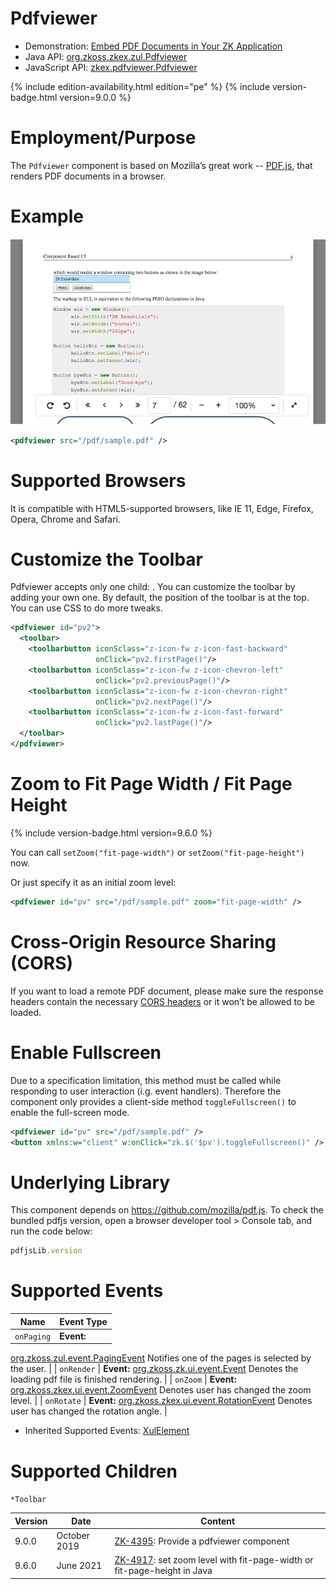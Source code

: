 

# Pdfviewer

- Demonstration: [Embed PDF Documents in Your ZK Application](https://blog.zkoss.org/2019/10/02/zk-9-preview-embed-pdf-documents-in-your-zk-application/)
- Java API: [org.zkoss.zkex.zul.Pdfviewer](https://www.zkoss.org/javadoc/latest/zk/org/zkoss/zkex/zul/Pdfviewer.html)
- JavaScript API:
  [zkex.pdfviewer.Pdfviewer](https://www.zkoss.org/javadoc/latest/jsdoc/classes/zkex.pdfviewer.Pdfviewer.html)

<!--REQUIRED ZK EDITION: PE -->
{% include edition-availability.html edition="pe" %} {% include version-badge.html version=9.0.0 %}

# Employment/Purpose

The `Pdfviewer` component is based on Mozilla’s great work --
[PDF.js](https://github.com/mozilla/pdf.js), that renders PDF documents
in a browser.

# Example

![](/zk_component_ref/images/ZK-pdfviewer-example.png)

```xml
<pdfviewer src="/pdf/sample.pdf" />
```

# Supported Browsers

It is compatible with HTML5-supported browsers, like IE 11, Edge,
Firefox, Opera, Chrome and Safari.

# Customize the Toolbar

Pdfviewer accepts only one child: <toolbar>. You can customize the
toolbar by adding your own one. By default, the position of the toolbar
is at the top. You can use CSS to do more tweaks.

```xml
<pdfviewer id="pv2">
  <toolbar>
    <toolbarbutton iconSclass="z-icon-fw z-icon-fast-backward"
                   onClick="pv2.firstPage()"/>
    <toolbarbutton iconSclass="z-icon-fw z-icon-chevron-left"
                   onClick="pv2.previousPage()"/>
    <toolbarbutton iconSclass="z-icon-fw z-icon-chevron-right"
                   onClick="pv2.nextPage()"/>
    <toolbarbutton iconSclass="z-icon-fw z-icon-fast-forward"
                   onClick="pv2.lastPage()"/>
  </toolbar>
</pdfviewer>
```

# Zoom to Fit Page Width / Fit Page Height

{% include version-badge.html version=9.6.0 %}

You can call `setZoom("fit-page-width")` or `setZoom("fit-page-height")`
now.

Or just specify it as an initial zoom level:

```xml
<pdfviewer id="pv" src="/pdf/sample.pdf" zoom="fit-page-width" />
```

# Cross-Origin Resource Sharing (CORS)

If you want to load a remote PDF document, please make sure the response
headers contain the necessary [CORS headers](https://developer.mozilla.org/en-US/docs/Web/HTTP/CORS) or it
won’t be allowed to be loaded.

# Enable Fullscreen

Due to a specification limitation, this method must be called while
responding to user interaction (i.g. event handlers). Therefore the
component only provides a client-side method `toggleFullscreen()` to
enable the full-screen mode.

```xml
<pdfviewer id="pv" src="/pdf/sample.pdf" />
<button xmlns:w="client" w:onClick="zk.$('$pv').toggleFullscreen()" />
```

# Underlying Library

This component depends on <https://github.com/mozilla/pdf.js>. To check
the bundled pdfjs version, open a browser developer tool \> Console tab,
and run the code below:

```js
pdfjsLib.version
```

# Supported Events

| Name | Event Type |
|---|---|
| `onPaging` | <strong>Event:</strong>
[org.zkoss.zul.event.PagingEvent](https://www.zkoss.org/javadoc/latest/zk/org/zkoss/zul/event/PagingEvent.html) Notifies one of the
pages is selected by the user. |
| `onRender` | <strong>Event:</strong>
[org.zkoss.zk.ui.event.Event](https://www.zkoss.org/javadoc/latest/zk/org/zkoss/zk/ui/event/Event.html) Denotes the loading pdf
file is finished rendering. |
| `onZoom` | <strong>Event:</strong>
[org.zkoss.zkex.ui.event.ZoomEvent](https://www.zkoss.org/javadoc/latest/zk/org/zkoss/zkex/ui/event/ZoomEvent.html) Denotes user has
changed the zoom level. |
| `onRotate` | <strong>Event:</strong>
[org.zkoss.zkex.ui.event.RotationEvent](https://www.zkoss.org/javadoc/latest/zk/org/zkoss/zkex/ui/event/RotationEvent.html) Denotes user
has changed the rotation angle. |

- Inherited Supported Events: [ XulElement]({{site.baseurl}}/zk_component_ref/xulelement#Supported_Events)

# Supported Children

`*Toolbar`

| Version | Date         | Content                                                                                                            |
|---------|--------------|--------------------------------------------------------------------------------------------------------------------|
| 9.0.0   | October 2019 | [ZK-4395](https://tracker.zkoss.org/browse/ZK-4395): Provide a pdfviewer component                                 |
| 9.6.0   | June 2021    | [ZK-4917](https://tracker.zkoss.org/browse/ZK-4917): set zoom level with fit-page-width or fit-page-height in Java |


